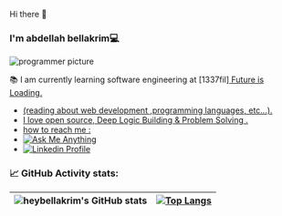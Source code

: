  Hi there 👋

### I'm abdellah bellakrim💻
![programmer picture](https://github.com/heybellakrim/gifs/blob/45b5ed963b3e70cf8d31e05aca261f77d42e9fa9/3otv.gif)

📚 I am currently learning software engineering at [1337fil]<a href="https://1337.ma" /> Future is Loading.
 * (reading about web development ,programming languages, etc...).
 * I love open source, Deep Logic Building & Problem Solving .
 * how to reach me : </br>
 * <a align="center" href="mailto:bellakrim2032@gmail.com" target="_blank"><img alt="Ask Me Anything" src="https://img.shields.io/badge/-Ask_me_anything-blueviolet?style=flat&logo=Gmail&logoColor=white" /></a> </br>
 * <a href="https://www.linkedin.com/in/abdellah-bellakrim-0027b6233?lipi=urn%3Ali%3Apage%3Ad_flagship3_profile_view_base_contact_details%3BSjDB903oT7%2BioEAvfd9EFQ%3D%3D" target="_blank">
		<img alt="Linkedin Profile" src="https://img.shields.io/badge/-Linkedin_Profile-0072b1?style=flat&logo=Linkedin&logoColor=white&link=#" />
	</a>
### 📈 GitHub Activity stats:
| ![heybellakrim's GitHub stats](https://github-readme-stats.vercel.app/api?username=heybellakrim&theme=dark&show_icons=true) | [![Top Langs](https://github-readme-stats.vercel.app/api/top-langs/?username=heybellakrim&layout=compact)](https://github.com/heybellakrim/github-readme-stats) |
|:-:|:-:|

